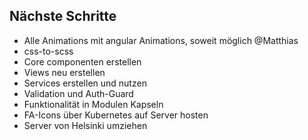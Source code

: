 ## Nächste Schritte

- Alle Animations mit angular Animations, soweit möglich @Matthias
- css-to-scss
- Core componenten erstellen
- Views neu erstellen
- Services erstellen und nutzen
- Validation und Auth-Guard
- Funktionalität in Modulen Kapseln
- FA-Icons über Kubernetes auf Server hosten
- Server von Helsinki umziehen
